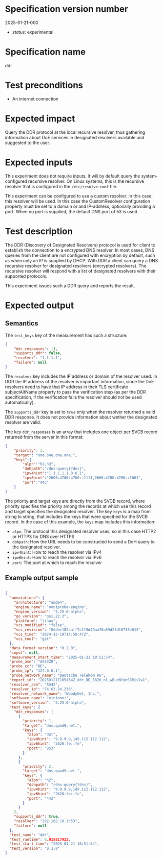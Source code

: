 # Specification version number

2025-01-21-000

* _status_: experimental

# Specification name

ddr

# Test preconditions

* An internet connection

# Expected impact

Query the DDR protocol at the local recursive resolver, thus gathering information about DoE services in designated resolvers available and suggested to the user.

# Expected inputs

This experiment does not require inputs. It will by default query the system-configured recursive resolver. On Linux systems, this is the recursive resolver that is configured in the `/etc/resolve.conf` file.

This experiment can be configured to use a custom resolver. In this case, this resolver will be used. In this case the CustomResolver configuration property must be set to a domain or and IP-address, optionally providing a port. When no port is supplied, the default DNS port of 53 is used.

# Test description

The DDR (Discovery of Designated Resolvers) protocol is used for client to establish the connection to a encrypted DNS resolver. In most cases, DNS queries from the client are not configured with encryption by default, such as when only an IP is supplied by DHCP. With DDR a client can query a DNS recursive resolver for designated resolvers (encrypted resolvers). The recursive resolver will respond with a list of designated resolvers with their supported protocols.

This experiment issues such a DDR query and reports the result. 

# Expected output

## Semantics

The `test_keys` key of the measurement has such a structure:

```JSON
{
	"ddr_responses": [],
    "supports_ddr": false,
    "resolver": "1.1.1.1",
    "failure": null
}
```

The `resolver` key includes the IP address or domain of the resolver used. In DDR the IP address of the resolver is important information, since the DoE resolvers need to have that IP address in their TLS certificate subjectAltName property to pass the verification step (as per the DDR specification, if the verification fails the resolver should not be used automatically).

The `supports_ddr` key is set to `true` only when the resolver returned a valid DDR response. It does not provide information about wether the designated resolver are valid.

The key `ddr_responses` is an array that includes one object per SVCB record returned from the server in this format:

```JSON
{
    "priority": 1,
    "target": "one.one.one.one.",
    "keys":{
        "alpn":"h2,h3",
        "dohpath":"/dns-query{?dns}",
        "ipv4hint":"1.1.1.1,1.0.0.1",
        "ipv6hint":"2606:4700:4700::1111,2606:4700:4700::1001",
        "port":"443"
    }
}
```

The priority and target keys are directly from the SVCB record, where priority specifies the priority among the records at which use this record and target specifies the designated resolver. The key `keys` is a map from string to string, that includes the keys that were specified for the SVCB record.
In the case of this example, the `keys` map includes this information:

- `alpn`: The protocol this designated resolver uses, so in this case HTTP2 or HTTP3 for DNS over HTTPS
- `dohpath`: How the URL needs to be constructed to send a DoH query to the designated resolver.
- `ipv4hint`: How to reach the resolver via IPv4
- `ipv6hint`: How to reach the resolver via IPv6
- `port`: The port at which to reach the resolver

## Example output sample

```JSON

{
  "annotations": {
    "architecture": "amd64",
    "engine_name": "ooniprobe-engine",
    "engine_version": "3.25.0-alpha",
    "go_version": "go1.22.2",
    "platform": "linux",
    "vcs_modified": "false",
    "vcs_revision": "8ddec182caff7c1f9d49aa76a69d2fd10733e613",
    "vcs_time": "2024-12-19T14:59:47Z",
    "vcs_tool": "git"
  },
  "data_format_version": "0.2.0",
  "input": null,
  "measurement_start_time": "2025-01-21 10:51:54",
  "probe_asn": "AS3320",
  "probe_cc": "DE",
  "probe_ip": "127.0.0.1",
  "probe_network_name": "Deutsche Telekom AG",
  "report_id": "20250121T105154Z_ddr_DE_3320_n1_wBucNYynSBRislw1",
  "resolver_asn": "AS42",
  "resolver_ip": "74.63.24.236",
  "resolver_network_name": "WoodyNet, Inc.",
  "software_name": "miniooni",
  "software_version": "3.25.0-alpha",
  "test_keys": {
    "ddr_responses": [
      {
        "priority": 1,
        "target": "dns.quad9.net.",
        "keys": {
          "alpn": "dot",
          "ipv4hint": "9.9.9.9,149.112.112.112",
          "ipv6hint": "2620:fe::fe",
          "port": "853"
        }
      },
      {
        "priority": 2,
        "target": "dns.quad9.net.",
        "keys": {
          "alpn": "h2",
          "dohpath": "/dns-query{?dns}",
          "ipv4hint": "9.9.9.9,149.112.112.112",
          "ipv6hint": "2620:fe::fe",
          "port": "443"
        }
      }
    ],
    "supports_ddr": true,
    "resolver": "192.168.10.1:53",
    "failure": null
  },
  "test_name": "ddr",
  "test_runtime": 0.015617922,
  "test_start_time": "2025-01-21 10:51:54",
  "test_version": "0.1.0"
}

```